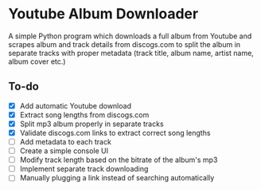 # Youtube Album Downloader
A simple Python program which downloads a full album from Youtube and scrapes album and track details from discogs.com to split the album in separate tracks with proper metadata (track title, album name, artist name, album cover etc.)

## To-do
- [X] Add automatic Youtube download
- [X] Extract song lengths from discogs.com
- [X] Split mp3 album properly in separate tracks
- [X] Validate discogs.com links to extract correct song lengths
- [ ] Add metadata to each track
- [ ] Create a simple console UI
- [ ] Modify track length based on the bitrate of the album's mp3
- [ ] Implement separate track downloading
- [ ] Manually plugging a link instead of searching automatically 
